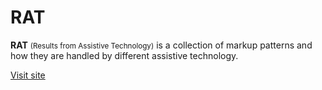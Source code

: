 # RAT

**RAT** <small>(Results from Assistive Technology)</small> is a collection of markup patterns and how they are handled by different assistive technology.

[Visit site](http://jonathantneal.github.io/rat/)
